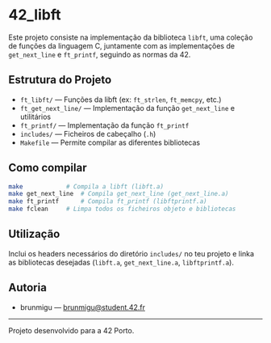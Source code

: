 # 42_libft

Este projeto consiste na implementação da biblioteca `libft`, uma coleção de funções da linguagem C, juntamente com as implementações de `get_next_line` e `ft_printf`, seguindo as normas da 42.

## Estrutura do Projeto

- `ft_libft/` — Funções da libft (ex: `ft_strlen`, `ft_memcpy`, etc.)
- `ft_get_next_line/` — Implementação da função `get_next_line` e utilitários
- `ft_printf/` — Implementação da função `ft_printf`
- `includes/` — Ficheiros de cabeçalho (`.h`)
- `Makefile` — Permite compilar as diferentes bibliotecas

## Como compilar

```sh
make            # Compila a libft (libft.a)
make get_next_line  # Compila get_next_line (get_next_line.a)
make ft_printf      # Compila ft_printf (libftprintf.a)
make fclean     # Limpa todos os ficheiros objeto e bibliotecas
```

## Utilização

Inclui os headers necessários do diretório `includes/` no teu projeto e linka as bibliotecas desejadas (`libft.a`, `get_next_line.a`, `libftprintf.a`).

## Autoria

- brunmigu — <brunmigu@student.42.fr>

---

Projeto desenvolvido para a 42 Porto.
